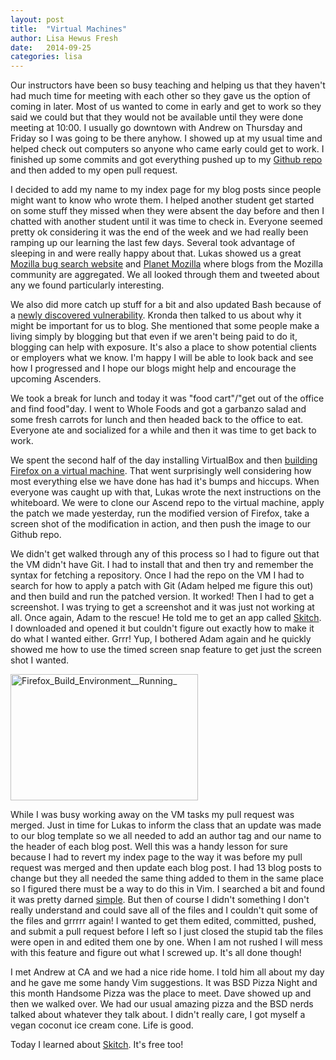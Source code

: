 ```yaml
---
layout: post
title:  "Virtual Machines"
author: Lisa Hewus Fresh
date:   2014-09-25
categories: lisa
---
```

Our instructors have been so busy teaching and helping us that they haven't had much time for meeting with each other so they gave us the option of coming in later. Most of us wanted to come in early and get to work so they said we could but that they would not be available until they were done meeting at 10:00. I usually go downtown with Andrew on Thursday and Friday so I was going to be there anyhow. I showed up at my usual time and helped check out computers so anyone who came early could get to work. I finished up some commits and got everything pushed up to my <a href="https://github.com/bugzPDX/ascendproject" target="_blank">Github repo</a> and then added to my open pull request.

I decided to add my name to my index page for my blog posts since people might want to know who wrote them. I helped another student get started on some stuff they missed when they were absent the day before and then I chatted with another student until it was time to check in. Everyone seemed pretty ok considering it was the end of the week and we had really been ramping up our learning the last few days. Several took advantage of sleeping in and were really happy about that. Lukas showed us a great <a href="http://www.joshmatthews.net/bugsahoy/" target="_blank">Mozilla bug search website</a> and <a href="http://planet.mozilla.org/" target="_blank">Planet Mozilla</a> where blogs from the Mozilla community are aggregated. We all looked through them and tweeted about any we found particularly interesting.

We also did more catch up stuff for a bit and also updated Bash because of a <a href="http://www.vox.com/2014/9/25/6843949/the-bash-bug-explained" target="_blank">newly discovered vulnerability</a>. Kronda then talked to us about why it might be important for us to blog. She mentioned that some people make a living simply by blogging but that even if we aren't being paid to do it, blogging can help with exposure. It's also a place to show potential clients or employers what we know. I'm happy I will be able to look back and see how I progressed and I hope our blogs might help and encourage the upcoming Ascenders.

We took a break for lunch and today it was "food cart"/"get out of the office and find food"day. I went to Whole Foods and got a garbanzo salad and some fresh carrots for lunch and then headed back to the office to eat. Everyone ate and socialized for a while and then it was time to get back to work.

We spent the second half of the day installing VirtualBox and then <a href="http://timtaubert.de/blog/2014/04/a-ready-to-use-virtual-build-environment-for-firefox/" target="_blank">building Firefox on a virtual machine</a>. That went surprisingly well considering how most everything else we have done has had it's bumps and hiccups. When everyone was caught up with that, Lukas wrote the next instructions on the whiteboard. We were to clone our Ascend repo to the virtual machine, apply the patch we made yesterday, run the modified version of Firefox, take a screen shot of the modification in action, and then push the image to our Github repo.

We didn't get walked through any of this process so I had to figure out that the VM didn't have Git. I had to install that and then try and remember the syntax for fetching a repository. Once I had the repo on the VM I had to search for how to apply a patch with Git (Adam helped me figure this out) and then build and run the patched version. It worked! Then I had to get a screenshot. I was trying to get a screenshot and it was just not working at all. Once again, Adam to the rescue! He told me to get an app called <a href="http://evernote.com/skitch/" target="_blank">Skitch</a>. I downloaded and opened it but couldn't figure out exactly how to make it do what I wanted either. Grrr! Yup, I bothered Adam again and he quickly showed me how to use the timed screen snap feature to get just the screen shot I wanted.

<a href="http://lisa.hewus.com/wp-content/uploads/2014/09/Firefox_Build_Environment__Running_.jpg"><img class="aligncenter size-medium wp-image-188" src="http://lisa.hewus.com/wp-content/uploads/2014/09/Firefox_Build_Environment__Running_-300x202.jpg" alt="Firefox_Build_Environment__Running_" width="300" height="202" /></a>  

While I was busy working away on the VM tasks my pull request was merged. Just in time for Lukas to inform the class that an update was made to our blog template so we all needed to add an author tag and our name to the header of each blog post. Well this was a handy lesson for sure because I had to revert my index page to the way it was before my pull request was merged and then update each blog post. I had 13 blog posts to change but they all needed the same thing added to them in the same place so I figured there must be a way to do this in Vim. I searched a bit and found it was pretty darned <a href="http://stackoverflow.com/questions/3081332/open-all-files-in-a-folder" target="_blank">simple</a>. But then of course I didn't something I don't really understand and could save all of the files and I couldn't quit some of the files and grrrrr again! I wanted to get them edited, committed, pushed, and submit a pull request before I left so I just closed the stupid tab the files were open in and edited them one by one. When I am not rushed I will mess with this feature and figure out what I screwed up.  It's all done though!

I met Andrew at CA and we had a nice ride home. I told him all about my day and he gave me some handy Vim suggestions. It was BSD Pizza Night and this month Handsome Pizza was the place to meet. Dave showed up and then we walked over. We had our usual amazing pizza and the BSD nerds talked about whatever they talk about. I didn't really care, I got myself a vegan coconut ice cream cone. Life is good.

Today I learned about <a href="http://evernote.com/skitch/" target="_blank">Skitch</a>. It's free too!
